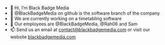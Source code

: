 - 👋 Hi, I’m Black Badge Media
- 👀 @BlackBadgeMedia on github is the software branch of the company
- 🌱 We are currently working on a timetabling software
- 💞️ Our employees are @BlackBadgeMedia, @Rah06 and Sam
- 📫 Send us an email at contact@blackbadgemedia.com or visit our website [blackbadgemedia.com](https://blackbadgemedia.com)

<!---
BlackBadgeMedia/BlackBadgeMedia is a ✨ special ✨ repository because its `README.md` (this file) appears on your GitHub profile.
You can click the Preview link to take a look at your changes.
--->
